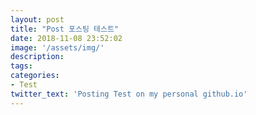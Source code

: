 ```yaml
---
layout: post
title: "Post 포스팅 테스트"
date: 2018-11-08 23:52:02
image: '/assets/img/'
description:
tags:
categories:
- Test
twitter_text: 'Posting Test on my personal github.io'
---
```

